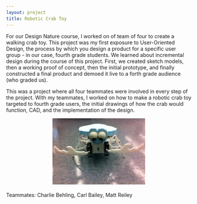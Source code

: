 ```yaml
---
layout: project
title: Robotic Crab Toy
---
```


For our Design Nature course, I worked on of team of four to create a walking crab toy. This project was my first exposure to User-Oriented Design, the process by which you design a product for a specific user group - in our case, fourth grade students. We learned about incremental design during the course of this project. First, we created sketch models, then a working proof of concept, then the initial prototype, and finally constructed a final product and demoed it live to a forth grade audience (who graded us).

This was a project where all four teammates were involved in every step of the project. With my teammates, I worked on how to make a robotic crab toy targeted to fourth grade users, the initial drawings of how the crab would function, CAD, and the implementation of the design.

<center><img src="../static/img/project-images/robotic-crab-toy.jpg" width="50%"></center>

<br>
Teammates: Charlie Behling, Carl Bailey, Matt Reiley
